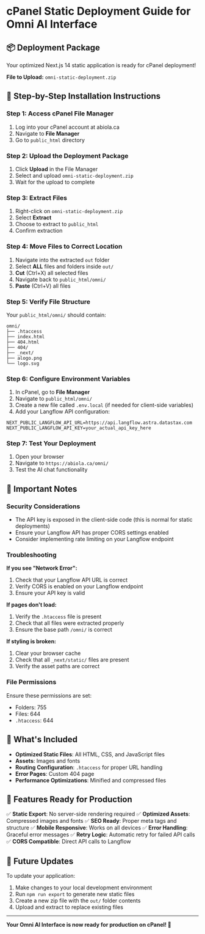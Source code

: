 # cPanel Static Deployment Guide for Omni AI Interface

## 📦 Deployment Package

Your optimized Next.js 14 static application is ready for cPanel deployment!

**File to Upload:** `omni-static-deployment.zip`

## 🚀 Step-by-Step Installation Instructions

### Step 1: Access cPanel File Manager
1. Log into your cPanel account at abiola.ca
2. Navigate to **File Manager**
3. Go to `public_html` directory

### Step 2: Upload the Deployment Package
1. Click **Upload** in the File Manager
2. Select and upload `omni-static-deployment.zip`
3. Wait for the upload to complete

### Step 3: Extract Files
1. Right-click on `omni-static-deployment.zip`
2. Select **Extract**
3. Choose to extract to `public_html`
4. Confirm extraction

### Step 4: Move Files to Correct Location
1. Navigate into the extracted `out` folder
2. Select **ALL** files and folders inside `out/`
3. **Cut** (Ctrl+X) all selected files
4. Navigate back to `public_html/omni/`
5. **Paste** (Ctrl+V) all files

### Step 5: Verify File Structure
Your `public_html/omni/` should contain:
```
omni/
├── .htaccess
├── index.html
├── 404.html
├── 404/
├── _next/
├── alogo.png
└── logo.svg
```

### Step 6: Configure Environment Variables
1. In cPanel, go to **File Manager**
2. Navigate to `public_html/omni/`
3. Create a new file called `.env.local` (if needed for client-side variables)
4. Add your Langflow API configuration:
```
NEXT_PUBLIC_LANGFLOW_API_URL=https://api.langflow.astra.datastax.com
NEXT_PUBLIC_LANGFLOW_API_KEY=your_actual_api_key_here
```

### Step 7: Test Your Deployment
1. Open your browser
2. Navigate to `https://abiola.ca/omni/`
3. Test the AI chat functionality

## 🔧 Important Notes

### Security Considerations
- The API key is exposed in the client-side code (this is normal for static deployments)
- Ensure your Langflow API has proper CORS settings enabled
- Consider implementing rate limiting on your Langflow endpoint

### Troubleshooting

**If you see "Network Error":**
1. Check that your Langflow API URL is correct
2. Verify CORS is enabled on your Langflow endpoint
3. Ensure your API key is valid

**If pages don't load:**
1. Verify the `.htaccess` file is present
2. Check that all files were extracted properly
3. Ensure the base path `/omni/` is correct

**If styling is broken:**
1. Clear your browser cache
2. Check that all `_next/static/` files are present
3. Verify the asset paths are correct

### File Permissions
Ensure these permissions are set:
- Folders: 755
- Files: 644
- `.htaccess`: 644

## 📁 What's Included

- **Optimized Static Files**: All HTML, CSS, and JavaScript files
- **Assets**: Images and fonts
- **Routing Configuration**: `.htaccess` for proper URL handling
- **Error Pages**: Custom 404 page
- **Performance Optimizations**: Minified and compressed files

## 🎯 Features Ready for Production

✅ **Static Export**: No server-side rendering required
✅ **Optimized Assets**: Compressed images and fonts
✅ **SEO Ready**: Proper meta tags and structure
✅ **Mobile Responsive**: Works on all devices
✅ **Error Handling**: Graceful error messages
✅ **Retry Logic**: Automatic retry for failed API calls
✅ **CORS Compatible**: Direct API calls to Langflow

## 🔄 Future Updates

To update your application:
1. Make changes to your local development environment
2. Run `npm run export` to generate new static files
3. Create a new zip file with the `out/` folder contents
4. Upload and extract to replace existing files

---

**Your Omni AI Interface is now ready for production on cPanel! 🎉**